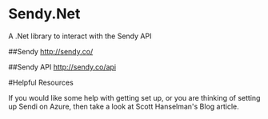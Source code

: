 Sendy.Net
=========

A .Net library to interact with the Sendy API

##Sendy
http://sendy.co/

##Sendy API
http://sendy.co/api

#Helpful Resources

If you would like some help with getting set up, or you are thinking of setting up Sendi on Azure, then take a look at Scott Hanselman's Blog article. 

[Hanselman on Sendy]: http://www.hanselman.com/blog/InstallingSendyAPHPAppOnWindowsAzureToSendInexpensiveNewsletterEmailViaAmazonSES.aspx
